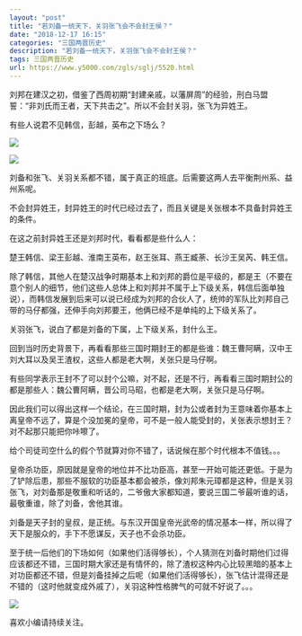 ```yaml
---
layout: "post"
title: "若刘备一统天下，关羽张飞会不会封王侯？"
date: "2018-12-17 16:15"
categories: "三国两晋历史"
description: "若刘备一统天下，关羽张飞会不会封王侯？"
tags: 三国两晋历史
url: https://www.y5000.com/zgls/sglj/5520.html
---
```






刘邦在建汉之初，借鉴了西周初期“封建亲戚，以藩屏周”的经验，刑白马盟誓：“非刘氏而王者，天下共击之”。所以不会封关羽，张飞为异姓王。

有些人说君不见韩信，彭越，英布之下场么？

![](https://img.y5000.com/uploads/allimg/161118/161401K56-0.jpg)

![](https://img.y5000.com/uploads/allimg/161118/1614012921-1.jpg)

刘备和张飞、关羽关系都不错，属于真正的班底。后需要这两人去平衡荆州系、益州系呢。

不会封异姓王，封异姓王的时代已经过去了，而且关键是关张根本不具备封异姓王的条件。

在这之前封异姓王还是刘邦时代，看看都是些什么人：

楚王韩信、梁王彭越、淮南王英布，赵王张耳、燕王臧荼、长沙王吴芮、韩王信。

除了韩信，其他人在楚汉战争时期基本上和刘邦的爵位是平级的，都是王（不要在意个别人的细节，他们这些人总体上和刘邦并不属于上下级关系，韩信后面单独说），而韩信发展到后来可以说已经成为刘邦的合伙人了，统帅的军队比刘邦自己带的马仔都强，还伸手向刘邦要王，他俩已经不是单纯的上下级关系了。

关羽张飞，说白了都是刘备的下属，上下级关系，封什么王。

回到当时历史背景下，再看看那些三国时期封王的都是些谁：魏王曹阿瞒，汉中王刘大耳以及吴王渣权，这些人都是老大啊，关张只是马仔啊。

有些同学表示王封不了可以封个公嘛，对不起，还是不行，再看看三国时期封公的都是那些人：魏公曹阿瞒，晋公司马昭，也都是老大啊，关张只是马仔啊。

因此我们可以得出这样一个结论，在三国时期，封为公或者封为王意味着你基本上离皇帝不远了，算是个没加冕的皇帝，可不是一般人能受封的，关张表示想封王？对不起那只能把你咔嚓了。

给个司徒司空什么的假个节就算对你不错了，话说候在那个时代根本不值钱。。。

皇帝杀功臣，原因就是皇帝的地位并不比功臣高，甚至一开始可能还更低。于是为了铲除后患，那些不服软的功臣基本都会被杀，像刘邦朱元璋都是这种，但是关羽张飞，对刘备那是敬重和听话的，二爷傲大家都知道，要说三国二爷最听谁的话，最敬重谁，除了刘备，舍他其谁。

刘备是天子封的皇叔，是正统。与东汉开国皇帝光武帝的情况基本一样，所以得了天下是服众的，手下不愿谋反，天子也不会杀功臣。

至于统一后他们的下场如何（如果他们活得够长），个人猜测在刘备时期他们过得应该都还不错，三国时期大家还是有情怀的，除了渣权这种内心比较黑暗的基本上对功臣都还不错，但是刘备挂掉之后呢（如果他们活得够长），张飞估计混得还是不错的（这时他就变成外戚了），关羽这种性格脾气的可就不好说了。。。

![](https://img.y5000.com/uploads/allimg/161118/1614012537-2.jpg)

喜欢小编请持续关注。
